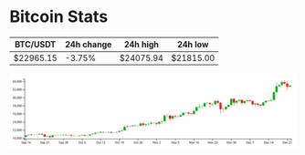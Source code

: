 # Bitcoin Stats

BTC/USDT|24h change|24h high|24h low|
|---|---|---|---|
|$22965.15|-3.75%|$24075.94|$21815.00|

<img src="./chart.svg">
